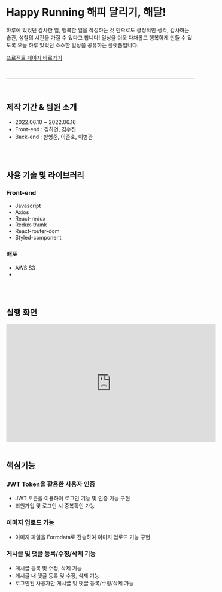 # Happy Running 해피 달리기, 해달!

하루에 있었던 감사한 일, 행복한 일을 작성하는 것 만으로도 긍정적인 생각, 감사하는 습관, 성찰의 시간을 가질 수 있다고 합니다!
일상을 더욱 다채롭고 행복하게 만들 수 있도록 오늘 하루 있었던 소소한 일상을 공유하는 플랫폼입니다.

<a href="http://w6project.s3-website.ap-northeast-2.amazonaws.com/" target="_blank">프로젝트 페이지 바로가기</a>

<br>
<hr>
<br>

## 제작 기간 & 팀원 소개
- 2022.06.10 ~ 2022.06.16
- Front-end : 김하연, 김수진
- Back-end : 함형준, 이준호, 이병관
 
 <br>
 <br>
 
## 사용 기술 및 라이브러리
### Front-end
- Javascript
- Axios
- React-redux
- Redux-thunk
- React-router-dom
- Styled-component
### 배포
- AWS S3
- 
 <br>
 <br>
 
## 실행 화면
<iframe width="560" height="315" src="https://www.youtube.com/embed/VpOBCNM2TYo" title="YouTube video player" frameborder="0" allow="accelerometer; autoplay; clipboard-write; encrypted-media; gyroscope; picture-in-picture" allowfullscreen></iframe>

 <br>
 <br>
 
## 핵심기능
### JWT Token을 활용한 사용자 인증
- JWT 토큰을 이용하여 로그인 기능 및 인증 기능 구현
- 회원가입 및 로그인 시 중복확인 가능
### 이미지 업로드 기능
- 이미지 파일을 Formdata로 전송하여 이미지 업로드 기능 구현
### 게시글 및 댓글 등록/수정/삭제 기능
- 게시글 등록 및 수정, 삭제 기능
- 게시글 내 댓글 등록 및 수정, 삭제 기능
- 로그인된 사용자만 게시글 및 댓글 등록/수정/삭제 가능


